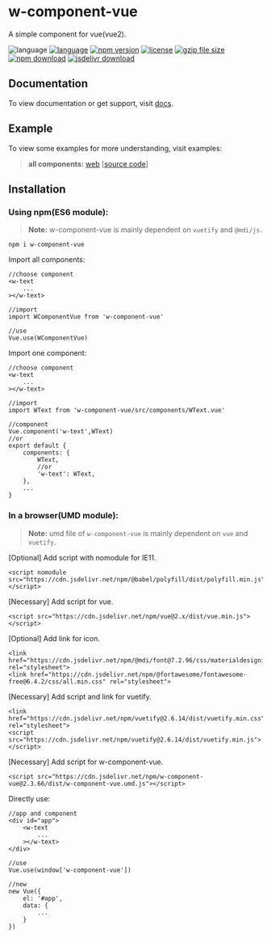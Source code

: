 # w-component-vue
A simple component for vue(vue2).

![language](https://img.shields.io/badge/language-JavaScript-orange.svg) 
[![language](https://img.shields.io/badge/vue-2.x-brightgreen.svg)](https://github.com/vuejs/vue) 
[![npm version](http://img.shields.io/npm/v/w-component-vue.svg?style=flat)](https://npmjs.org/package/w-component-vue) 
[![license](https://img.shields.io/npm/l/w-component-vue.svg?style=flat)](https://npmjs.org/package/w-component-vue) 
[![gzip file size](http://img.badgesize.io/yuda-lyu/w-component-vue/master/dist/w-component-vue.umd.js.svg?compression=gzip)](https://github.com/yuda-lyu/w-component-vue)
[![npm download](https://img.shields.io/npm/dt/w-component-vue.svg)](https://npmjs.org/package/w-component-vue) 
[![jsdelivr download](https://img.shields.io/jsdelivr/npm/hm/w-component-vue.svg)](https://www.jsdelivr.com/package/npm/w-component-vue)

## Documentation
To view documentation or get support, visit [docs](https://yuda-lyu.github.io/w-component-vue/global.html).

## Example
To view some examples for more understanding, visit examples:

> **all components:** [web](//yuda-lyu.github.io/w-component-vue/examples/app.html) [[source code](https://github.com/yuda-lyu/w-component-vue/blob/master/docs/examples/app.html)]

## Installation
### Using npm(ES6 module):
> **Note:** w-component-vue is mainly dependent on `vuetify` and `@mdi/js`.

```alias
npm i w-component-vue
```
Import all components:
```alias
//choose component
<w-text
    ...
></w-text>

//import
import WComponentVue from 'w-component-vue'

//use
Vue.use(WComponentVue)
```
Import one component:
```alias
//choose component
<w-text
    ...
></w-text>

//import
import WText from 'w-component-vue/src/components/WText.vue'

//component
Vue.component('w-text',WText)
//or
export default {
    components: {
        WText,
        //or
        'w-text': WText,
    },
    ...
}
```

### In a browser(UMD module):
> **Note:** umd file of `w-component-vue` is mainly dependent on `vue` and `vuetify`.

[Optional] Add script with nomodule for IE11.
```alias
<script nomodule src="https://cdn.jsdelivr.net/npm/@babel/polyfill/dist/polyfill.min.js"></script>
```
[Necessary] Add script for vue.
```alias
<script src="https://cdn.jsdelivr.net/npm/vue@2.x/dist/vue.min.js"></script>
```
[Optional] Add link for icon.
```alias
<link href="https://cdn.jsdelivr.net/npm/@mdi/font@7.2.96/css/materialdesignicons.min.css" rel="stylesheet">
<link href="https://cdn.jsdelivr.net/npm/@fortawesome/fontawesome-free@6.4.2/css/all.min.css" rel="stylesheet">
```
[Necessary] Add script and link for vuetify.
```alias
<link href="https://cdn.jsdelivr.net/npm/vuetify@2.6.14/dist/vuetify.min.css" rel="stylesheet">
<script src="https://cdn.jsdelivr.net/npm/vuetify@2.6.14/dist/vuetify.min.js"></script>
```
[Necessary] Add script for w-component-vue.
```alias
<script src="https://cdn.jsdelivr.net/npm/w-component-vue@2.3.66/dist/w-component-vue.umd.js"></script>
```
Directly use:
```alias
//app and component
<div id="app">
    <w-text
        ...
    ></w-text>
</div>

//use
Vue.use(window['w-component-vue'])

//new
new Vue({
    el: '#app',
    data: {
        ...
    }
})
```